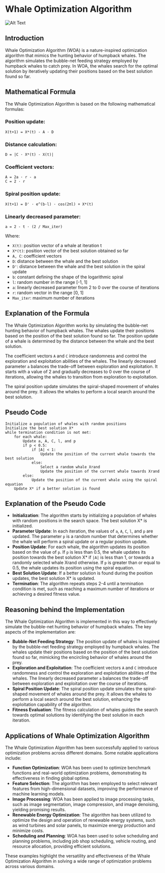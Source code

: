 # Whale Optimization Algorithm

![Alt Text](https://gitlab.com/aminse/swarm-intelligence/-/raw/main/images/whale.png)

## Introduction

Whale Optimization Algorithm (WOA) is a nature-inspired optimization algorithm that mimics the hunting behavior of humpback whales. The algorithm simulates the bubble-net feeding strategy employed by humpback whales to catch prey. In WOA, the whales search for the optimal solution by iteratively updating their positions based on the best solution found so far.

## Mathematical Formula

The Whale Optimization Algorithm is based on the following mathematical formulas:

### Position update:
```
X(t+1) = X*(t) - A · D
```

### Distance calculation:
```
D = |C · X*(t) - X(t)|
```

### Coefficient vectors:
```
A = 2a · r - a
C = 2 · r
```

### Spiral position update:
```
X(t+1) = D' · e^(b·l) · cos(2πl) + X*(t)
```

### Linearly decreased parameter:
```
a = 2 - t · (2 / Max_iter)
```

Where:
- `X(t)`: position vector of a whale at iteration t
- `X*(t)`: position vector of the best solution obtained so far
- `A, C`: coefficient vectors
- `D`: distance between the whale and the best solution
- `D'`: distance between the whale and the best solution in the spiral update
- `b`: constant defining the shape of the logarithmic spiral
- `l`: random number in the range [-1, 1]
- `a`: linearly decreased parameter from 2 to 0 over the course of iterations
- `r`: random vector in the range [0, 1]
- `Max_iter`: maximum number of iterations

## Explanation of the Formula

The Whale Optimization Algorithm works by simulating the bubble-net hunting behavior of humpback whales. The whales update their positions based on the position of the best solution found so far. The position update of a whale is determined by the distance between the whale and the best solution.

The coefficient vectors `A` and `C` introduce randomness and control the exploration and exploitation abilities of the whales. The linearly decreased parameter `a` balances the trade-off between exploration and exploitation. It starts with a value of 2 and gradually decreases to 0 over the course of iterations, allowing the whales to transition from exploration to exploitation.

The spiral position update simulates the spiral-shaped movement of whales around the prey. It allows the whales to perform a local search around the best solution.

## Pseudo Code

```
Initialize a population of whales with random positions
Initialize the best solution X*
while termination condition is not met:
    for each whale:
        Update a, A, C, l, and p
        if p < 0.5:
            if |A| < 1:
                Update the position of the current whale towards the best solution
            else:
                Select a random whale Xrand
                Update the position of the current whale towards Xrand
        else:
            Update the position of the current whale using the spiral equation
    Update X* if a better solution is found
```

## Explanation of the Pseudo Code

- **Initialization**: The algorithm starts by initializing a population of whales with random positions in the search space. The best solution X* is initialized.
- **Parameter Update**: In each iteration, the values of `a`, `A`, `C`, `l`, and `p` are updated. The parameter `p` is a random number that determines whether the whale will perform a spiral update or a regular position update.
- **Position Update**: For each whale, the algorithm updates its position based on the value of `p`. If `p` is less than 0.5, the whale updates its position towards the best solution X* if `|A|` is less than 1, or towards a randomly selected whale Xrand otherwise. If `p` is greater than or equal to 0.5, the whale updates its position using the spiral equation.
- **Best Solution Update**: If a better solution is found during the position updates, the best solution X* is updated.
- **Termination**: The algorithm repeats steps 2-4 until a termination condition is met, such as reaching a maximum number of iterations or achieving a desired fitness value.

## Reasoning behind the Implementation

The Whale Optimization Algorithm is implemented in this way to effectively simulate the bubble-net hunting behavior of humpback whales. The key aspects of the implementation are:

- **Bubble-Net Feeding Strategy**: The position update of whales is inspired by the bubble-net feeding strategy employed by humpback whales. The whales update their positions based on the position of the best solution found so far, mimicking the encircling behavior of whales around the prey.
- **Exploration and Exploitation**: The coefficient vectors `A` and `C` introduce randomness and control the exploration and exploitation abilities of the whales. The linearly decreased parameter `a` balances the trade-off between exploration and exploitation over the course of iterations.
- **Spiral Position Update**: The spiral position update simulates the spiral-shaped movement of whales around the prey. It allows the whales to perform a local search around the best solution, enhancing the exploitation capability of the algorithm.
- **Fitness Evaluation**: The fitness calculation of whales guides the search towards optimal solutions by identifying the best solution in each iteration.

## Applications of Whale Optimization Algorithm

The Whale Optimization Algorithm has been successfully applied to various optimization problems across different domains. Some notable applications include:

- **Function Optimization**: WOA has been used to optimize benchmark functions and real-world optimization problems, demonstrating its effectiveness in finding global optima.
- **Feature Selection**: The algorithm has been employed to select relevant features from high-dimensional datasets, improving the performance of machine learning models.
- **Image Processing**: WOA has been applied to image processing tasks, such as image segmentation, image compression, and image denoising, yielding promising results.
- **Renewable Energy Optimization**: The algorithm has been utilized to optimize the design and operation of renewable energy systems, such as wind turbines and solar panels, to maximize energy production and minimize costs.
- **Scheduling and Planning**: WOA has been used to solve scheduling and planning problems, including job shop scheduling, vehicle routing, and resource allocation, providing efficient solutions.

These examples highlight the versatility and effectiveness of the Whale Optimization Algorithm in solving a wide range of optimization problems across various domains.
